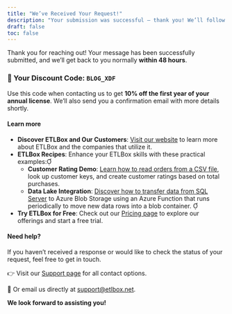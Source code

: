 ```yaml
---
title: "We’ve Received Your Request!"
description: "Your submission was successful — thank you! We’ll follow up via email within 48 hours with everything you need, including how to use your discount code."
draft: false
toc: false
---
```


Thank you for reaching out! Your message has been successfully submitted, and we’ll get back to you normally **within 48 hours**.

### 🎁 Your Discount Code: `BLOG_XDF`

Use this code when contacting us to get **10% off the first year of your annual license**.
We’ll also send you a confirmation email with more details shortly.

#### Learn more

- **Discover ETLBox and Our Customers**: [Visit our website](www.etlbox.net) to learn more about ETLBox and the companies that utilize it.
- **ETLBox Recipes**: Enhance your ETLBox skills with these practical examples:
  - **Customer Rating Demo**: [Learn how to read orders from a CSV file](/recipes/fundamentals/rating-orders/), look up customer keys, and create customer ratings based on total purchases.
  - **Data Lake Integration**: [Discover how to transfer data from SQL Server](/recipes/etl/data-lake/) to Azure Blob Storage using an Azure Function that runs periodically to move new data rows into a blob container. 
- **Try ETLBox for Free**: Check out our [Pricing page](/pricing/) to explore our offerings and start a free trial.


#### Need help?

If you haven’t received a response or would like to check the status of your request, feel free to get in touch.

👉 Visit our [Support page](/support/options/) for all contact options.

📧 Or email us directly at <a href="mailto:support%40etlbox&period;net">support&commat;etlbox&period;net</a>.

**We look forward to assisting you!**
